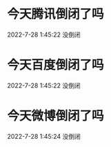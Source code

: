# 今天腾讯倒闭了吗

2022-7-28 1:45:22 没倒闭

# 今天百度倒闭了吗

2022-7-28 1:45:22 没倒闭

# 今天微博倒闭了吗

2022-7-28 1:45:24 没倒闭

